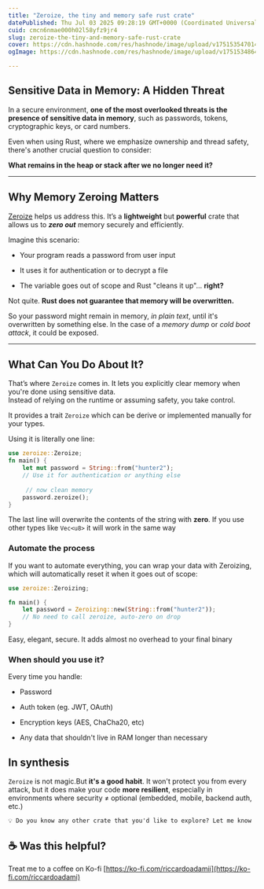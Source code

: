 ```yaml
---
title: "Zeroize, the tiny and memory safe rust crate"
datePublished: Thu Jul 03 2025 09:28:19 GMT+0000 (Coordinated Universal Time)
cuid: cmcn6nmae000h02l58yfz9jr4
slug: zeroize-the-tiny-and-memory-safe-rust-crate
cover: https://cdn.hashnode.com/res/hashnode/image/upload/v1751535470146/c93aec95-cbed-4369-8d24-e3afe37dee4b.jpeg
ogImage: https://cdn.hashnode.com/res/hashnode/image/upload/v1751534864912/5859baad-d400-49ab-9e4d-acf17a68e6a1.png

---
```


## Sensitive Data in Memory: A Hidden Threat

In a secure environment, **one of the most overlooked threats is the presence of sensitive data in memory**, such as passwords, tokens, cryptographic keys, or card numbers.

Even when using Rust, where we emphasize ownership and thread safety, there's another crucial question to consider:

**What remains in the heap or stack after we no longer need it?**

---

## Why Memory Zeroing Matters

[Zeroize](https://docs.rs/zeroize/latest/zeroize/) helps us address this. It’s a **lightweight** but **powerful** crate that allows us to ***zero out*** memory securely and efficiently.

Imagine this scenario:

* Your program reads a password from user input
    
* It uses it for authentication or to decrypt a file
    
* The variable goes out of scope and Rust "cleans it up"... **right?**
    

Not quite. **Rust does not guarantee that memory will be overwritten.**

So your password might remain in memory, *in plain text*, until it's overwritten by something else. In the case of a *memory dump* or *cold boot attack*, it could be exposed.

---

## What Can You Do About It?

That’s where `Zeroize` comes in. It lets you explicitly clear memory when you're done using sensitive data.  
Instead of relying on the runtime or assuming safety, you take control.

It provides a trait `Zeroize` which can be derive or implemented manually for your types.

Using it is literally one line:

```rust
use zeroize::Zeroize;
fn main() {
    let mut password = String::from("hunter2");
    // Use it for authentication or anything else
    
	 // now clean memory
    password.zeroize();
}
```

The last line will overwrite the contents of the string with **zero**. If you use other types like `Vec<u8>` it will work in the same way

### Automate the process

If you want to automate everything, you can wrap your data with Zeroizing, which will automatically reset it when it goes out of scope:

```rust
use zeroize::Zeroizing;

fn main() {
    let password = Zeroizing::new(String::from("hunter2"));
    // No need to call zeroize, auto-zero on drop
}
```

Easy, elegant, secure. It adds almost no overhead to your final binary

### When should you use it?

Every time you handle:

* Password
    
* Auth token (eg. JWT, OAuth)
    
* Encryption keys (AES, ChaCha20, etc)
    
* Any data that shouldn't live in RAM longer than necessary
    

## In synthesis

`Zeroize` is not magic.But **it's a good habit**. It won't protect you from every attack, but it does make your code **more resilient**, especially in environments where security ≠ optional (embedded, mobile, backend auth, etc.)

`💡 Do you know any other crate that you'd like to explore? Let me know`

## ☕ Was this helpful?

Treat me to a coffee on Ko-fi [https://ko-fi.com/riccardoadamii](https://ko-fi.com/riccardoadami)
